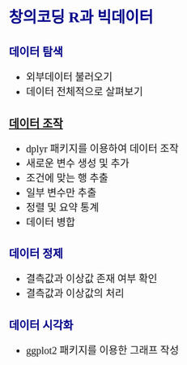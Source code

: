 창의코딩 R과 빅데이터
================

<style type="text/css">
body{ /* Normal  */
  font-family: 함초롬돋움;
  font-size: 20px;
}
h1 { /* Header 1 */
  font-size: 30px;
  font-weight:bold;
  color: DarkBlue;
}

h2 { /* Header 2 */
  font-size: 22px;
  font-weight:bold;
  color: DarkBlue;
}
</style>

## 데이터 탐색

  - 외부데이터 불러오기
  - 데이터 전체적으로
살펴보기

## [데이터 조작](https://hallym-creativecoding.github.io/R_BigData/DataManipulation)

  - dplyr 패키지를 이용하여 데이터 조작
  - 새로운 변수 생성 및 추가
  - 조건에 맞는 행 추출
  - 일부 변수만 추출
  - 정렬 및 요약 통계
  - 데이터 병합

## 데이터 정제

  - 결측값과 이상값 존재 여부 확인
  - 결측값과 이상값의 처리

## 데이터 시각화

  - ggplot2 패키지를 이용한 그래프 작성
